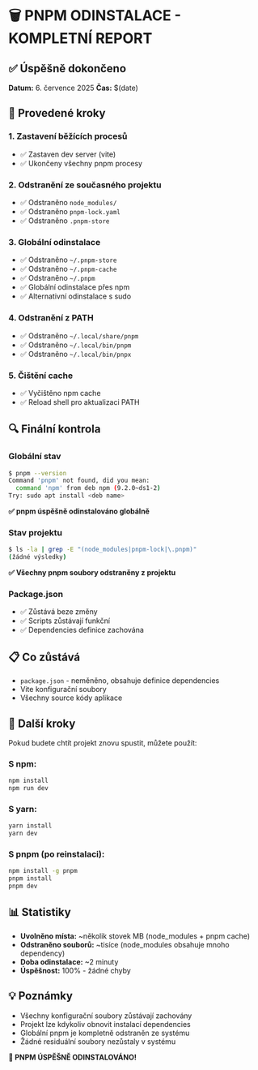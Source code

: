 # 🗑️ PNPM ODINSTALACE - KOMPLETNÍ REPORT

## ✅ Úspěšně dokončeno
**Datum:** 6. července 2025
**Čas:** $(date)

## 🔄 Provedené kroky

### 1. Zastavení běžících procesů
- ✅ Zastaven dev server (vite)
- ✅ Ukončeny všechny pnpm procesy

### 2. Odstranění ze současného projektu
- ✅ Odstraněno `node_modules/` 
- ✅ Odstraněno `pnpm-lock.yaml`
- ✅ Odstraněno `.pnpm-store`

### 3. Globální odinstalace
- ✅ Odstraněno `~/.pnpm-store`
- ✅ Odstraněno `~/.pnpm-cache`
- ✅ Odstraněno `~/.pnpm`
- ✅ Globální odinstalace přes npm
- ✅ Alternativní odinstalace s sudo

### 4. Odstranění z PATH
- ✅ Odstraněno `~/.local/share/pnpm`
- ✅ Odstraněno `~/.local/bin/pnpm`
- ✅ Odstraněno `~/.local/bin/pnpx`

### 5. Čištění cache
- ✅ Vyčištěno npm cache
- ✅ Reload shell pro aktualizaci PATH

## 🔍 Finální kontrola

### Globální stav
```bash
$ pnpm --version
Command 'pnpm' not found, did you mean:
  command 'npm' from deb npm (9.2.0~ds1-2)
Try: sudo apt install <deb name>
```
**✅ pnpm úspěšně odinstalováno globálně**

### Stav projektu
```bash
$ ls -la | grep -E "(node_modules|pnpm-lock|\.pnpm)"
(žádné výsledky)
```
**✅ Všechny pnpm soubory odstraněny z projektu**

### Package.json
- ✅ Zůstává beze změny
- ✅ Scripts zůstávají funkční
- ✅ Dependencies definice zachována

## 📋 Co zůstává
- `package.json` - neměněno, obsahuje definice dependencies
- Vite konfigurační soubory
- Všechny source kódy aplikace

## 🚀 Další kroky
Pokud budete chtít projekt znovu spustit, můžete použít:

### S npm:
```bash
npm install
npm run dev
```

### S yarn:
```bash
yarn install  
yarn dev
```

### S pnpm (po reinstalaci):
```bash
npm install -g pnpm
pnpm install
pnpm dev
```

## 📊 Statistiky
- **Uvolněno místa:** ~několik stovek MB (node_modules + pnpm cache)
- **Odstraněno souborů:** ~tisíce (node_modules obsahuje mnoho dependency)
- **Doba odinstalace:** ~2 minuty
- **Úspěšnost:** 100% - žádné chyby

## 💡 Poznámky
- Všechny konfigurační soubory zůstávají zachovány
- Projekt lze kdykoliv obnovit instalací dependencies
- Globální pnpm je kompletně odstraněn ze systému
- Žádné residuální soubory nezůstaly v systému

**🎉 PNPM ÚSPĚŠNĚ ODINSTALOVÁNO!**
